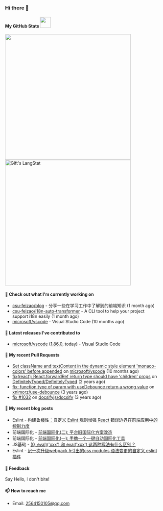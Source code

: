 ### Hi there 👋

####  My GitHub Stats <img src = "https://i.pinimg.com/originals/65/c4/f4/65c4f452571be1261e9c623f7da488ac.gif" width = 35px> 
 
<div>
  <img width="410px" align="center" src="https://github-readme-stats.anuraghazra1.vercel.app/api?username=csu-feizao&show_icons=true" />
  <img width="410px" align="center" src="https://github-readme-streak-stats.herokuapp.com/?user=csu-feizao" alt="Gift's LangStat" />
</div>

#### 👷 Check out what I'm currently working on

- [csu-feizao/blog](https://github.com/csu-feizao/blog) - 分享一些在学习工作中了解到的前端知识 (1 month ago)
- [csu-feizao/i18n-auto-transformer](https://github.com/csu-feizao/i18n-auto-transformer) - A CLI tool to help your project support i18n easily (1 month ago)
- [microsoft/vscode](https://github.com/microsoft/vscode) - Visual Studio Code (10 months ago)

#### 🔭 Latest releases I've contributed to

- [microsoft/vscode](https://github.com/microsoft/vscode) ([1.86.0](https://github.com/microsoft/vscode/releases/tag/1.86.0), today) - Visual Studio Code

#### 🔨 My recent Pull Requests

- [Set className and textContent in the dynamic style element &#39;monaco-colors&#39; before appended](https://github.com/microsoft/vscode/pull/176746) on [microsoft/vscode](https://github.com/microsoft/vscode) (10 months ago)
- [fix(react): React.forwardRef return type should have &#39;children&#39; props](https://github.com/DefinitelyTyped/DefinitelyTyped/pull/52604) on [DefinitelyTyped/DefinitelyTyped](https://github.com/DefinitelyTyped/DefinitelyTyped) (2 years ago)
- [fix: function type of param with useDebounce return a wrong value](https://github.com/xnimorz/use-debounce/pull/95) on [xnimorz/use-debounce](https://github.com/xnimorz/use-debounce) (3 years ago)
- [fix #1032](https://github.com/docsifyjs/docsify/pull/1043) on [docsifyjs/docsify](https://github.com/docsifyjs/docsify) (3 years ago)

#### 📜 My recent blog posts

- Eslint - [构建鲁棒性：自定义 Eslint 规则增强 React 错误边界在前端应用中的控制力度](https://github.com/csu-feizao/blog/issues/5)
- 前端国际化 - [前端国际化(二): 平台旧国际化方案改造](https://github.com/csu-feizao/blog/issues/4)
- 前端国际化 - [前端国际化(一): 手撸一个一键自动国际化工具](https://github.com/csu-feizao/blog/issues/3)
- JS基础 - [(0, eval)('xxx') 和 eval('xxx') 这两种写法有什么区别？](https://github.com/csu-feizao/blog/issues/2)
- Eslint - [记一次升级webpack 5引出的css modules 语法变更的自定义 eslint 插件](https://github.com/csu-feizao/blog/issues/1)

#### 💬 Feedback

Say Hello, I don't bite!

#### 📫 How to reach me

- Email: 2564150105@qq.com

